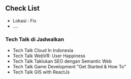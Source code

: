 ## Check List

* Lokasi : Fix
* ....


### Tech Talk di Jadwalkan
* Tech Talk Cloud In Indonesia
* Tech Talk WebVR: User Happiness
* Tech Talk Taklukan SEO dengan Semantic Web
* Tech Talk Game Development "Get Started & How To"
* Tech Talk GIS with ReactJs

